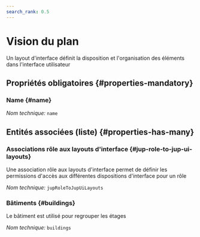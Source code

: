 ```yaml
---
search_rank: 0.5
---    
```

# Vision du plan
<!--- THIS FILE IS GENERATED PLEASE DO NOT EDIT IT DIRECTLY --->

Un layout d'interface définit la disposition et l'organisation des éléments dans l'interface utilisateur

<OH code="jupUiLayout"/>




## Propriétés obligatoires {#properties-mandatory}
    
### Name {#name}



*Nom technique:* ```name```
<PH code="jupUiLayout:name"/>

    





## Entités associées (liste) {#properties-has-many}

### Associations rôle aux layouts d'interface {#jup-role-to-jup-ui-layouts}

Une association rôle aux layouts d'interface permet de définir les permissions d'accès aux différentes dispositions d'interface pour un rôle

*Nom technique:* ```jupRoleToJupUiLayouts```
<PH code="jupUiLayout:jupRoleToJupUiLayouts"/>

### Bâtiments {#buildings}

Le bâtiment est utilisé pour regrouper les étages

*Nom technique:* ```buildings```
<PH code="jupUiLayout:buildings"/>




